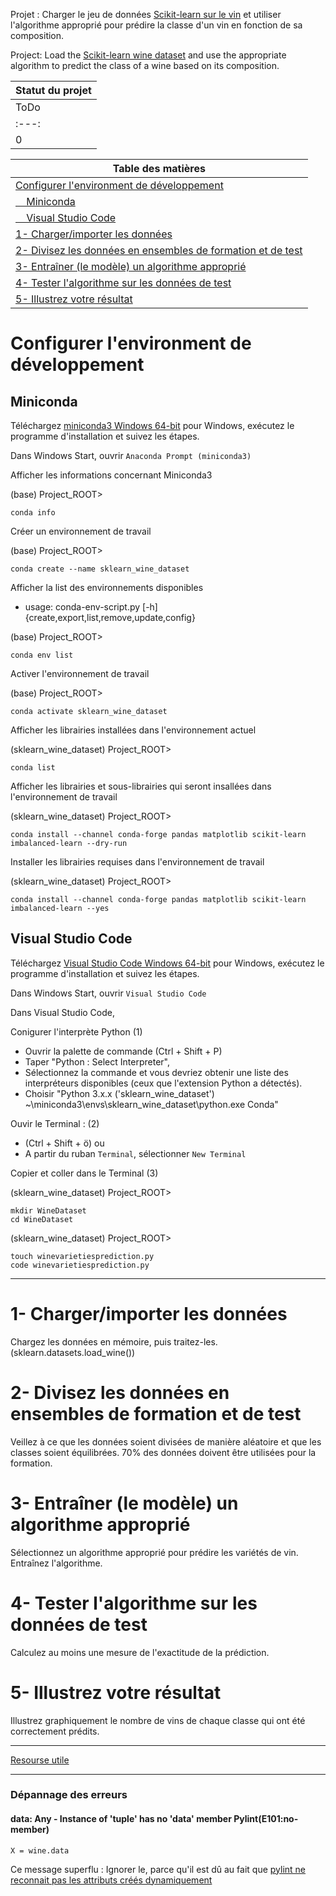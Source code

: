 
Projet : Charger le jeu de données [Scikit-learn sur le vin](https://scikitlearn.org/stable/modules/generated/sklearn.datasets.load_wine.html) et utiliser l'algorithme approprié pour prédire la classe d'un vin en fonction de sa composition.

Project: Load the [Scikit-learn wine dataset](https://scikitlearn.org/stable/modules/generated/sklearn.datasets.load_wine.html) and use the appropriate algorithm to predict the class of a wine based on its composition.


|Statut du projet|
|---|
|ToDo|Ongoing|Done|
|:---:|:---:|:---:|
| 0 | 1 | 0 |


|Table des matières|
|---|
|[Configurer l'environment de développement](#Configurer-l'environment-de-développement)|
|[&nbsp;&nbsp;&nbsp;&nbsp;Miniconda](#Miniconda)|
|[&nbsp;&nbsp;&nbsp;&nbsp;Visual Studio Code](#Visual-Studio-Code)|
|[1- Charger/importer les données](#1--Charger/importer-les-données)|
|[2- Divisez les données en ensembles de formation et de test](#2--Divisez-les-données-en-ensembles-de-formation-et-de-test)|
|[3- Entraîner (le modèle) un algorithme approprié](#3--Entraîner-(le-modèle)-un-algorithme-approprié)|
|[4- Tester l'algorithme sur les données de test](#4--Tester-l'algorithme-sur-les-données-de-test)|
|[5- Illustrez votre résultat](#5--Illustrez-votre-résultat)|

# Configurer l'environment de développement

## Miniconda

Téléchargez [miniconda3 Windows 64-bit](https://docs.conda.io/en/latest/miniconda.html#windows-installers) pour Windows, exécutez le programme d'installation et suivez les étapes. 

Dans Windows Start, ouvrir `Anaconda Prompt (miniconda3)`

Afficher les informations concernant Miniconda3

(base) Project_ROOT>
~~~
conda info
~~~

Créer un environnement de travail

(base) Project_ROOT>
~~~
conda create --name sklearn_wine_dataset
~~~

Afficher la list des environnements disponibles
- usage: conda-env-script.py [-h] {create,export,list,remove,update,config}

(base) Project_ROOT>
~~~
conda env list
~~~

Activer l'environnement de travail

(base) Project_ROOT>
~~~
conda activate sklearn_wine_dataset
~~~

Afficher les librairies installées dans l'environnement actuel

(sklearn_wine_dataset) Project_ROOT>
~~~
conda list
~~~

Afficher les librairies et sous-librairies qui seront insallées dans l'environnement de travail

(sklearn_wine_dataset) Project_ROOT>
~~~
conda install --channel conda-forge pandas matplotlib scikit-learn imbalanced-learn --dry-run
~~~

Installer les librairies requises dans l'environnement de travail

(sklearn_wine_dataset) Project_ROOT>
~~~
conda install --channel conda-forge pandas matplotlib scikit-learn imbalanced-learn --yes
~~~

## Visual Studio Code

Téléchargez [Visual Studio Code Windows 64-bit](https://code.visualstudio.com/download) pour Windows, exécutez le programme d'installation et suivez les étapes. 

Dans Windows Start, ouvrir `Visual Studio Code`

Dans Visual Studio Code,

Conigurer l'interprète Python (1)
- Ouvrir la palette de commande (Ctrl + Shift + P)
- Taper "Python : Select Interpreter", 
- Sélectionnez la commande et vous devriez obtenir une liste des interpréteurs disponibles (ceux que l'extension Python a détectés).
- Choisir "Python 3.x.x ('sklearn_wine_dataset') ~\miniconda3\envs\sklearn_wine_dataset\python.exe   Conda"

Ouvir le Terminal : (2)
- (Ctrl + Shift + ö) ou 
- A partir du ruban `Terminal`, sélectionner `New Terminal`

Copier et coller dans le Terminal (3)

(sklearn_wine_dataset) Project_ROOT>
~~~
mkdir WineDataset
cd WineDataset
~~~

(sklearn_wine_dataset) Project_ROOT>
~~~
touch winevarietiesprediction.py
code winevarietiesprediction.py
~~~

---

# 1- Charger/importer les données
Chargez les données en mémoire, puis traitez-les. (sklearn.datasets.load_wine())

# 2- Divisez les données en ensembles de formation et de test
Veillez à ce que les données soient divisées de manière aléatoire et que les classes soient équilibrées. 70% des données doivent être utilisées pour la formation.

# 3- Entraîner (le modèle) un algorithme approprié
Sélectionnez un algorithme approprié pour prédire les variétés de vin. Entraînez l'algorithme.

# 4- Tester l'algorithme sur les données de test
Calculez au moins une mesure de l'exactitude de la prédiction.

# 5- Illustrez votre résultat
Illustrez graphiquement le nombre de vins de chaque classe qui ont été correctement prédits. 

---

[Resourse utile](https://www.projectpro.io/recipes/classify-wine-using-sklearn-tree-model)

---

### Dépannage des erreurs

#### data: Any - Instance of 'tuple' has no 'data' member Pylint(E101:no-member)
~~~
X = wine.data
~~~
Ce message superflu : Ignorer le, parce qu'il est dû au fait que [pylint ne reconnait pas les attributs créés dynamiquement](http://pylint-messages.wikidot.com/messages:e1101)
